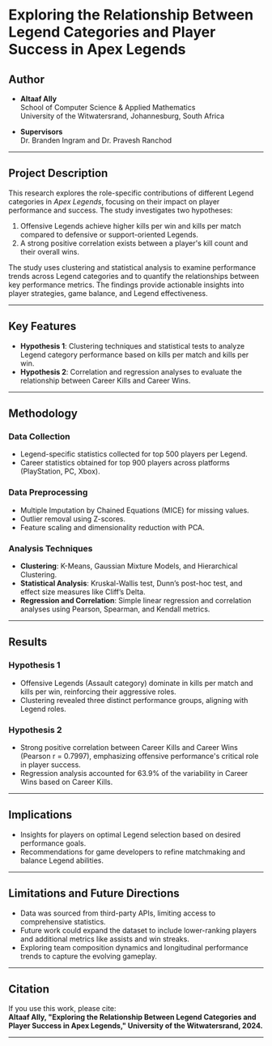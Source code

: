 # Exploring the Relationship Between Legend Categories and Player Success in Apex Legends

## Author
- **Altaaf Ally**  
  School of Computer Science & Applied Mathematics  
  University of the Witwatersrand, Johannesburg, South Africa  

- **Supervisors**  
  Dr. Branden Ingram and Dr. Pravesh Ranchod  

---

## Project Description
This research explores the role-specific contributions of different Legend categories in *Apex Legends*, focusing on their impact on player performance and success. The study investigates two hypotheses:
1. Offensive Legends achieve higher kills per win and kills per match compared to defensive or support-oriented Legends.
2. A strong positive correlation exists between a player's kill count and their overall wins.

The study uses clustering and statistical analysis to examine performance trends across Legend categories and to quantify the relationships between key performance metrics. The findings provide actionable insights into player strategies, game balance, and Legend effectiveness.

---

## Key Features
- **Hypothesis 1**: Clustering techniques and statistical tests to analyze Legend category performance based on kills per match and kills per win.
- **Hypothesis 2**: Correlation and regression analyses to evaluate the relationship between Career Kills and Career Wins.

---

## Methodology
### Data Collection
- Legend-specific statistics collected for top 500 players per Legend.
- Career statistics obtained for top 900 players across platforms (PlayStation, PC, Xbox).

### Data Preprocessing
- Multiple Imputation by Chained Equations (MICE) for missing values.
- Outlier removal using Z-scores.
- Feature scaling and dimensionality reduction with PCA.

### Analysis Techniques
- **Clustering**: K-Means, Gaussian Mixture Models, and Hierarchical Clustering.
- **Statistical Analysis**: Kruskal-Wallis test, Dunn’s post-hoc test, and effect size measures like Cliff’s Delta.
- **Regression and Correlation**: Simple linear regression and correlation analyses using Pearson, Spearman, and Kendall metrics.

---

## Results
### Hypothesis 1
- Offensive Legends (Assault category) dominate in kills per match and kills per win, reinforcing their aggressive roles.
- Clustering revealed three distinct performance groups, aligning with Legend roles.

### Hypothesis 2
- Strong positive correlation between Career Kills and Career Wins (Pearson r = 0.7997), emphasizing offensive performance's critical role in player success.
- Regression analysis accounted for 63.9% of the variability in Career Wins based on Career Kills.

---

## Implications
- Insights for players on optimal Legend selection based on desired performance goals.
- Recommendations for game developers to refine matchmaking and balance Legend abilities.

---

## Limitations and Future Directions
- Data was sourced from third-party APIs, limiting access to comprehensive statistics.
- Future work could expand the dataset to include lower-ranking players and additional metrics like assists and win streaks.
- Exploring team composition dynamics and longitudinal performance trends to capture the evolving gameplay.

---

## Citation
If you use this work, please cite:  
**Altaaf Ally, "Exploring the Relationship Between Legend Categories and Player Success in Apex Legends," University of the Witwatersrand, 2024.**

---
